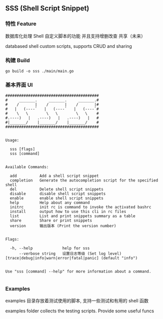## SSS (Shell Script Snippet)

### 特性 Feature

数据库化处理 Shell 自定义脚本的功能 并且支持增删改查 共享（未来）

databased shell custom scripts, supports CRUD and sharing

### 构建 Build

```shell
go build -o sss ./main/main.go
```

### 基本界面 UI 

```
#########################################
#     _______.     _______.     _______.#
#    /       |    /       |    /       |#
#   |   (----`   |   (----`   |   (----`#
#    \   \        \   \        \   \    #
#.----)   |   .----)   |   .----)   |   #
#|_______/    |_______/    |_______/    #
#########################################


Usage:

  sss [flags]
  sss [command]


Available Commands:

  add          Add a shell script snippet
  completion   Generate the autocompletion script for the specified shell
  del          Delete shell script snippets
  disable      disable shell script snippets
  enable       enable shell script snippets
  help         Help about any command
  initrc       init rc is command to invoke the activated bashrc
  install      output how to use this cli in rc files
  list         List and print snippets summary as a table
  share        Share or print snippets
  version      输出版本 (Print the version number)


Flags:

  -h, --help             help for sss
      --verbose string   设置日志等级 (Set log level) [trace|debug|info|warn|error|fatal|panic] (default "info")


Use "sss [command] --help" for more information about a command.


```

### Examples

examples 目录存放着测试使用的脚本, 支持一些测试和有用的 shell 函数

examples folder collects the testing scripts. Provide some useful funcs
